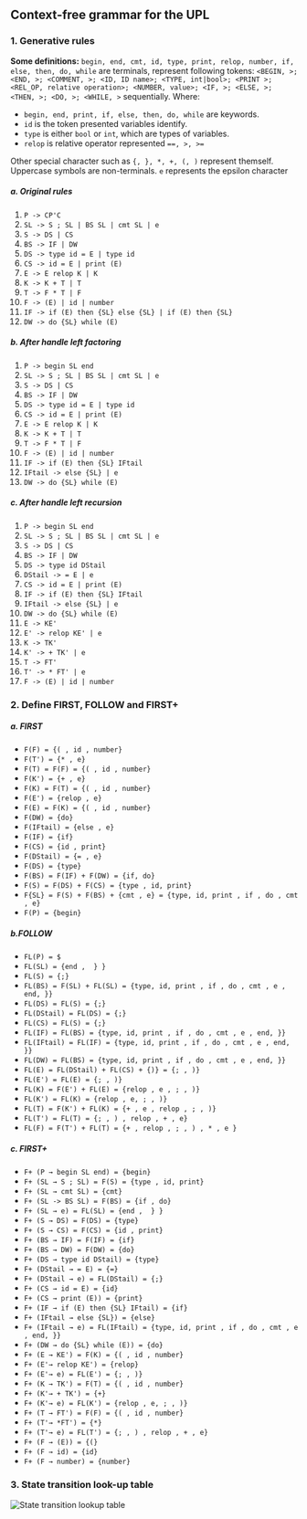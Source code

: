 ## Context-free grammar for the UPL
### 1. Generative rules
**Some definitions:**
`begin, end, cmt, id, type, print, relop, number, if, else, then, do, while` are terminals, represent following tokens: `<BEGIN, >; <END, >; <COMMENT, >; <ID, ID name>; <TYPE, int|bool>; <PRINT >; <REL_OP, relative operation>; <NUMBER, value>; <IF, >; <ELSE, >; <THEN, >; <DO, >; <WHILE, >` sequentially.
Where:
- `begin, end, print, if, else, then, do, while` are keywords.
- `id` is the token presented variables identify. 
- `type` is either `bool` or `int`, which are types of variables.
- `relop` is relative operator represented `==, >, >=`

Other special character such as `{, }, *, +, (, )` represent themself.
Uppercase symbols are non-terminals.
`e` represents the epsilon character

##### *a. Original rules*
1. `P -> CP'C`
2. `SL -> S ; SL | BS SL | cmt SL | e`
3. `S -> DS | CS`
4. `BS -> IF | DW`
5. `DS -> type id = E | type id`
6. `CS -> id = E | print (E)`
7. `E -> E relop K | K`
8. `K -> K + T | T`
9. `T -> F * T | F`
10. `F -> (E) | id | number`
11. `IF -> if (E) then {SL} else {SL} | if (E) then {SL}`
12. `DW -> do {SL} while (E)`

##### *b. After handle left factoring*
1. `P -> begin SL end`
2. `SL -> S ; SL | BS SL | cmt SL | e`
3. `S -> DS | CS`
4. `BS -> IF | DW`
5. `DS -> type id = E | type id`
7. `CS -> id = E | print (E)`
8. `E -> E relop K | K`
9. `K -> K + T | T`
10. `T -> F * T | F`
11. `F -> (E) | id | number`
12. `IF -> if (E) then {SL} IFtail`
13. `IFtail -> else {SL} | e`
14. `DW -> do {SL} while (E)`

##### *c. After handle left recursion*
1. `P -> begin SL end`
2. `SL -> S ; SL | BS SL | cmt SL | e`
3. `S -> DS | CS`
4. `BS -> IF | DW`
5. `DS -> type id DStail`
6. `DStail -> = E | e`
7. `CS -> id = E | print (E)`
8. `IF -> if (E) then {SL} IFtail`
9. `IFtail -> else {SL} | e`
10. `DW -> do {SL} while (E)` 
11. `E -> KE'`
12. `E' -> relop KE' | e`
13. `K -> TK'`
14. `K' -> + TK' | e`
15. `T -> FT'`
16. `T' -> * FT' | e`
17. `F -> (E) | id | number` 


### 2. Define FIRST, FOLLOW and FIRST+
##### *a. FIRST*
- `F(F) = {( , id , number}`
- `F(T') = {* , e}`
- `F(T) = F(F) = {( , id , number}`
- `F(K') = {+ , e}` 
- `F(K) = F(T) = {( , id , number}`
- `F(E') = {relop , e}`
- `F(E) = F(K) = {( , id , number}`
- `F(DW) = {do}`
- `F(IFtail) = {else , e}`
- `F(IF) = {if}`
- `F(CS) = {id , print}`
- `F(DStail) = {= , e}`
- `F(DS) = {type}`
- `F(BS) = F(IF) + F(DW) = {if, do}`
- `F(S) = F(DS) + F(CS) = {type , id, print}`
- `F{SL} = F(S) + F(BS) + {cmt , e} = {type, id, print , if , do , cmt , e}`
- `F(P) = {begin}` 

##### *b.FOLLOW*
- `FL(P) = $`
- `FL(SL) = {end ,  } }`
- `FL(S) = {;}`
- `FL(BS) = F(SL) + FL(SL) = {type, id, print , if , do , cmt , e , end, }}`
- `FL(DS) = FL(S) = {;}`
- `FL(DStail) = FL(DS) = {;}`
- `FL(CS) = FL(S) = {;}`
- `FL(IF) = FL(BS) = {type, id, print , if , do , cmt , e , end, }}`
- `FL(IFtail) = FL(IF) = {type, id, print , if , do , cmt , e , end, }}`
- `FL(DW) = FL(BS) = {type, id, print , if , do , cmt , e , end, }}`
- `FL(E) = FL(DStail) + FL(CS) + {)} = {; , )}`
- `FL(E') = FL(E) = {; , )}`
- `FL(K) = F(E') + FL(E) = {relop , e , ; , )}`
- `FL(K') = FL(K) = {relop , e, ; , )}`
- `FL(T) = F(K') + FL(K) = {+ , e , relop , ; , )}`
- `FL(T') = FL(T) = {; , ) , relop , + , e}`
- `FL(F) = F(T') + FL(T) = {+ , relop , ; , ) , * , e }`

##### *c. FIRST+*
- `F+ (P → begin SL end) = {begin}`
- `F+ (SL → S ; SL) = F(S) = {type , id, print}`
- `F+ (SL → cmt SL) = {cmt}`
- `F+ (SL -> BS SL) = F(BS) = {if , do}`
- `F+ (SL → e) = FL(SL) = {end ,  } }`
- `F+ (S → DS) = F(DS) = {type}`
- `F+ (S → CS) = F(CS) = {id , print}`
- `F+ (BS → IF) = F(IF) = {if}`
- `F+ (BS → DW) = F(DW) = {do}`
- `F+ (DS → type id DStail) = {type}`
- `F+ (DStail → = E) = {=}`
- `F+ (DStail → e) = FL(DStail) = {;}`
- `F+ (CS → id = E) = {id}`
- `F+ (CS → print (E)) = {print}`
- `F+ (IF → if (E) then {SL} IFtail) = {if}`
- `F+ (IFtail → else {SL}) = {else}`
- `F+ (IFtail → e) = FL(IFtail) = {type, id, print , if , do , cmt , e , end, }}`
- `F+ (DW → do {SL} while (E)) = {do}`
- `F+ (E → KE') = F(K) = {( , id , number}`
- `F+ (E'→ relop KE') = {relop}`
- `F+ (E'→ e) = FL(E') = {; , )}`
- `F+ (K → TK') = F(T) = {( , id , number}`
- `F+ (K'→ + TK') = {+}`
- `F+ (K'→ e) = FL(K') = {relop , e, ; , )}`
- `F+ (T → FT') = F(F) = {( , id , number}`
- `F+ (T'→ *FT') = {*}`
- `F+ (T'→ e) = FL(T') = {; , ) , relop , + , e}` 
- `F+ (F → (E)) = {(}`
- `F+ (F → id) = {id}`
- `F+ (F → number) = {number}`

### 3. State transition look-up table

![State transition lookup table](./content/lookuptable.jpeg)


 

